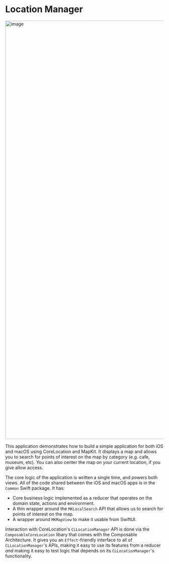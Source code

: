 # Location Manager

<img width="1326" alt="image" src="https://user-images.githubusercontent.com/135203/82385999-478b5f00-99e8-11ea-852e-7e2a3cfd238e.png">

This application demonstrates how to build a simple application for both iOS and macOS using CoreLocation and MapKit. It displays a map and allows you to search for points of interest on the map by category (e.g. cafe, museum, etc). You can also center the map on your current location, if you give allow access.

The core logic of the application is written a single time, and powers both views. All of the code shared between the iOS and macOS apps is in the `Common` Swift package. It has:

* Core business logic implemented as a reducer that operates on the domain state, actions and environment.
* A thin wrapper around the `MKLocalSearch` API that allows us to search for points of interest on the map.
* A wrapper around `MKMapView` to make it usable from SwiftUI.

Interaction with CoreLocation's `CLLocationManager` API is done via the `ComposableCoreLocation` libary that comes with the Composable Architecture. It gives you an `Effect`-friendly interface to all of `CLLocationManager`'s APIs, making it easy to use its features from a reducer _and_ making it easy to test logic that depends on its `CLLocationManager`'s functionality.

